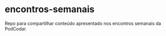 # encontros-semanais
Repo para compartilhar conteúdo apresentado nos encontros semanais da PodCodar.
